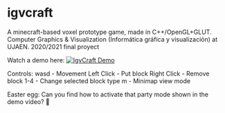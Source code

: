 # igvcraft
A minecraft-based voxel prototype game, made in C++/OpenGL+GLUT. Computer Graphics &amp; Visualization (Informática gráfica y visualización) at UJAEN. 2020/2021 final proyect

Watch a demo here:
[![IgvCraft Demo](http://img.youtube.com/vi/m67OhKfc7XA/0.jpg)](http://www.youtube.com/watch?v=m67OhKfc7XA "IgvCraft Demo")

Controls:
wasd - Movement
Left Click - Put block
Right Click - Remove block
1-4 - Change selected block type
m - Minimap view mode

Easter egg: Can you find how to activate that party mode shown in the demo video? 🤔
